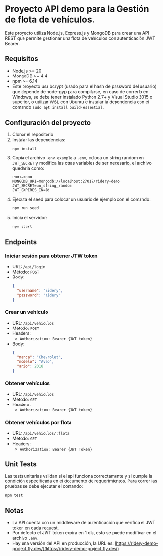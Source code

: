 # Proyecto API demo para la Gestión de flota de vehículos.

Este proyecto utiliza Node.js, Express.js y MongoDB para crear una API REST que permite gestionar una flota de vehículos con autenticación JWT Bearer.

## Requisitos

- Node.js >= 20
- MongoDB >= 4.4
- npm >= 6.14
- Este proyecto usa bcrypt (usado para el hash de password del usuario) que depende de node-gyp para compilarse, en caso de correrlo en Windows, se debe tener instalado Python 2.7+ y Visual Studio 2015 o superior, o utilizar WSL con Ubuntu e instalar la dependencia con el comando `sudo apt install build-essential`.

## Configuración del proyecto

1. Clonar el repositorio
2. Instalar las dependencias:
    ```bash
    npm install
    ```
3. Copia el archivo `.env.example` a `.env`, coloca un string random en `JWT_SECRET` y modifica las otras variables de ser necesario, el archivo quedaria como:
    ```env
    PORT=3000
    MONGODB_URI=mongodb://localhost:27017/ridery-demo
    JWT_SECRET=un_string_random
    JWT_EXPIRES_IN=1d
    ```
4. Ejecuta el seed para colocar un usuario de ejemplo con el comando:
    ```bash
    npm run seed
    ```
5. Inicia el servidor:
    ```bash
    npm start
    ```

## Endpoints

### Iniciar sesión para obtener JTW token

- URL: `/api/login`
- Método: `POST`
- Body:
  ```json
  {
    "username": "ridery",
    "password": "ridery"
  }
  ```

### Crear un vehículo

- URL: `/api/vehiculos`
- Método: `POST`
- Headers:
  - `Authorization: Bearer {JWT token}`
- Body:
  ```json
  {
    "marca": "Chevrolet",
    "modelo": "Aveo",
    "anio": 2018
  }

### Obtener vehículos

- URL: `/api/vehiculos`
- Método: `GET`
- Headers:
  - `Authorization: Bearer {JWT token}`

### Obtener vehículos por flota

- URL: `/api/vehiculos/:flota`
- Método: `GET`
- Headers:
  - `Authorization: Bearer {JWT Token}`

## Unit Tests

Las tests unitarias validan si el api funciona correctamente y si cumple la condición especificada en el documento de requerimientos. Para correr las pruebas se debe ejecutar el comando:

```bash
npm test
```

## Notas

- La API cuenta con un middleware de autenticación que verifica el JWT token en cada request.
- Por defecto el JWT token expira en 1 día, esto se puede modificar en el archivo `.env`.
- Hay una versión del API en producción, la URL es: [https://ridery-demo-project.fly.dev/](https://ridery-demo-project.fly.dev/)
